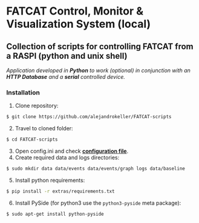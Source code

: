 # FATCAT Control, Monitor & Visualization System (local)
## Collection of scripts for controlling FATCAT from a RASPI (python and unix shell)
*Application developed in **Python** to work (optional) in conjunction with an **HTTP Database** and a **serial** controlled device.*

### **Installation**
1. Clone repository:
```bash
$ git clone https://github.com/alejandrokeller/FATCAT-scripts
```
2. Travel to cloned folder:
```bash
$ cd FATCAT-scripts
```
3. Open config.ini and check **[configuration file](#configuration-file)**.
4. Create required data and logs directories:
```bash
$ sudo mkdir data data/events data/events/graph logs data/baseline
```
5. Install python requirements:
```bash
$ pip install -r extras/requirements.txt
```
6. Install PySide (for python3 use the `python3-pyside` meta package):
```bash
$ sudo apt-get install python-pyside
```
